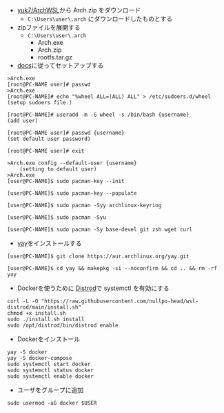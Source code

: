 - [yuk7/ArchWSL](https://github.com/yuk7/ArchWSL/releases)から Arch.zip をダウンロード
  - `C:\Users\user\.arch` にダウンロードしたものとする
- zipファイルを展開する
  - `C:\Users\user\.arch`
    - Arch.exe
    - Arch.zip
    - rootfs.tar.gz
- [docs](https://wsldl-pg.github.io/ArchW-docs/How-to-Setup/)に従ってセットアップする
```
>Arch.exe
[root@PC-NAME user]# passwd
>Arch.exe
[root@PC-NAME]# echo "%wheel ALL=(ALL) ALL" > /etc/sudoers.d/wheel
(setup sudoers file.)

[root@PC-NAME]# useradd -m -G wheel -s /bin/bash {username}
(add user)

[root@PC-NAME user]# passwd {username}
(set default user password)

[root@PC-NAME user]# exit

>Arch.exe config --default-user {username}
    (setting to default user)
>Arch.exe
[user@PC-NAME]$ sudo pacman-key --init

[user@PC-NAME]$ sudo pacman-key --populate

[user@PC-NAME]$ sudo pacman -Syy archlinux-keyring

[user@PC-NAME]$ sudo pacman -Syu

[user@PC-NAME]$ sudo pacman -Sy base-devel git zsh wget curl
```
- [yay](https://github.com/Jguer/yay)をインストールする
```
[user@PC-NAME]$ git clone https://aur.archlinux.org/yay.git

[user@PC-NAME]$ cd yay && makepkg -si --noconfirm && cd .. && rm -rf yay
```
- Dockerを使うために [Distrod](https://github.com/nullpo-head/wsl-distrod#option-2-make-your-current-distro-run-systemd)で systemctl を有効にする
```
curl -L -O "https://raw.githubusercontent.com/nullpo-head/wsl-distrod/main/install.sh"
chmod +x install.sh
sudo ./install.sh install
sudo /opt/distrod/bin/distrod enable
```
- Dockerをインストール
```
yay -S docker
yay -S docker-compose
sudo systemctl start docker
sudo systemctl status docker
sudo systemctl enable docker
```

- ユーザをグループに追加
```
sudo usermod -aG docker $USER
```

